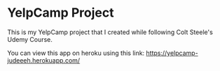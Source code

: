 # YelpCamp Project

This is my YelpCamp project that I created while following Colt Steele's Udemy Course.

You can view this app on heroku using this link: https://yelpcamp-judeeeh.herokuapp.com/
